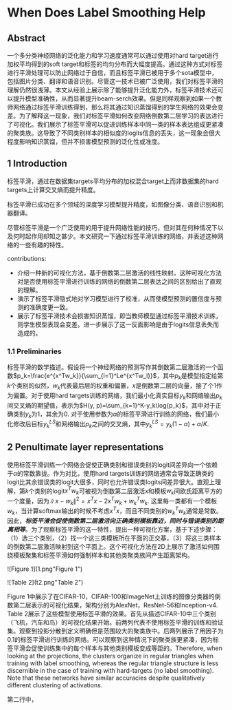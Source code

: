 # When Does Label Smoothing Help

## Abstract

一个多分类神经网络的泛化能力和学习速度通常可以通过使用对hard target进行加权平均得到的soft target和标签的均匀分布而大幅度提高。通过这种方式对标签进行平滑处理可以防止网络过于自信，而且标签平滑已被用于多个sota模型中，包括图片分类、翻译和语音识别。尽管这一技术已被广泛使用，我们对标签平滑的理解仍然很浅薄。本文从经验上展示除了能够提升泛化能力外，标签平滑技术还可以提升模型准确性，从而显著提升beam-serch效果。但是同样观察到如果一个教师网络通过标签平滑训练得到，那么将其通过知识蒸馏得到的学生网络的效果会变差。为了解释这一现象，我们对标签平滑如何改变网络倒数第二层学习的表达进行了可视化。我们展示了标签平滑可以促进训练样本中同一类的样本表达组成更紧凑的聚类族。这导致了不同类别样本的相似度的logits信息的丢失，这一现象会很大程度影响知识蒸馏，但并不损害模型预测的泛化性或准度。



## 1 Introduction

标签平滑，通过在数据集targets平均分布的加权混合target上而非数据集的hard targets上计算交叉熵而提升精度。

标签平滑已成功在多个领域的深度学习模型提升精度，如图像分类、语音识别和机器翻译。

尽管标签平滑是一个广泛使用的用于提升网络性能的技巧，但对其在何种情况下以及何时起作用却知之甚少。本文研究一下通过标签平滑训练的网络，并表述这种网络的一些有趣的特性。

contributions:

* 介绍一种新的可视化方法，基于倒数第二层激活的线性映射。这种可视化方法对是否使用标签平滑进行训练的网络的倒数第二层表达之间的区别给出了直观的理解。
* 演示了标签平滑隐式地对学习模型进行了校准，从而使模型预测的置信度与预测的准确度更一致。
* 展示了标签平滑技术会损害知识蒸馏，即当教师模型通过标签平滑技术训练，则学生模型表现会变差。进一步展示了这一反面影响是由于logits信息丢失而造成的。

### 1.1 Preliminaries

标签平滑的数学描述。假设将一个神经网络的预测写作其倒数第二层激活的一个函数$p_k=\frac{e^{x^Tw_k}}{\sum_{l=1}^Le^{x^Tw_l}}$，其中$p_k$是模型指定给第$k$个类别的似然，$w_k$代表最后层的权重和偏置，$x$是倒数第二层的向量，接了个1作为偏置。对于使用hard targets训练的网络，我们最小化真实目标$y_k$和网络输出$p_k$间交叉熵的期望值，表示为$H(y, p)=\sum_{k=1}^K-y_k\log{p_k}$，其中对于正确类别$y_k$为1，其余为0. 对于使用参数为$\alpha$的标签平滑进行训练的网络，我们最小化修改后目标$y_k^{LS}$和网络输出$p_k$之间的交叉熵，其中$y_k^{LS}=y_k(1-\alpha)+\alpha/K$.



## 2 Penultimate layer representations

使用标签平滑训练一个网络会促使正确类别和错误类别的logit间差异向一个依赖于$\alpha$的常数靠拢。作为对比，使用hard targets训练的网络通常会导致正确类的logit比其余错误类的logit大很多，同时也允许错误类logits间差异很大。直观上理解，第$k$个类别的logit$x^Tw_k$可被视为倒数第二层激活$x$和模板$w_k$间欧氏距离平方的一个度量，因为$\lVert x-w_k \lVert^2=x^Tx-2x^Tw_k+w_k^Tw_k$. 这里每一类都有一个模板$w_k$，当计算softmax输出的时候不考虑$x^Tx$，而且不同类别的$w_k^Tw_k$通常是常数。因此，***标签平滑会促使倒数第二层激活向正确类别模板靠近，同时与错误类别的距离相等***。为了观察标签平滑的这一特性，提出一种可视化方案，基于下述步骤：（1）选三个类别，（2）找一个这三类模板所在平面的正交基，（3）将这三类样本的倒数第二层激活映射到这个平面上。这个可视化方法在2D上展示了激活如何围绕模板聚集和标签平滑如何强制样本和其他类聚类族间产生距离架构。

![Figure 1](1.png"Figure 1")

![Table 2](t2.png"Table 2")

Figure 1中展示了在CIFAR-10，CIFAR-100和ImageNet上训练的图像分类器的倒数第二层表示的可视化结果，架构分别为AlexNet，ResNet-56和Inception-v4. Table 2展示了这些模型使用标签平滑的效果。首先从描述CIFAR-10中三个类别（飞机，汽车和鸟）的可视化结果开始。前两列代表不使用标签平滑的训练和验证集。观察到投影分散到定义明确但是范围较大的聚类族中。后两列展示了用因子为0.1的标签平滑进行训练的网络。可以观察到这种情况下的聚类族更紧凑，因为标签平滑会促使训练集中的每个样本与其他类别模板变成等距的。Therefore, when looking at the projections, the clusters organize in regular triangles when training with label smoothing, whereas the regular triangle structure is less discernible in the case of training with hard-targets (no label smoothing). Note that these networks have similar accuracies despite qualitatively different clustering of activations.

第二行中，

